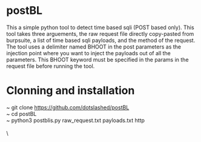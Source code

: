 # postBL
This a simple python tool to detect time based sqli (POST based only). This tool takes three arguements, the raw request file directly copy-pasted from burpsuite, a list of time based sqli payloads, and the method of the request. The tool uses a delimiter named BHOOT in the post parameters as the injection point where you want to inject the payloads out of all the parameters. This BHOOT keyword must be specified in the params in the request file before running the tool.
# Clonning and installation
~ git clone https://github.com/dotslashed/postBL \
~ cd postBL \
~ python3 postblis.py raw_request.txt payloads.txt http \
\
\

